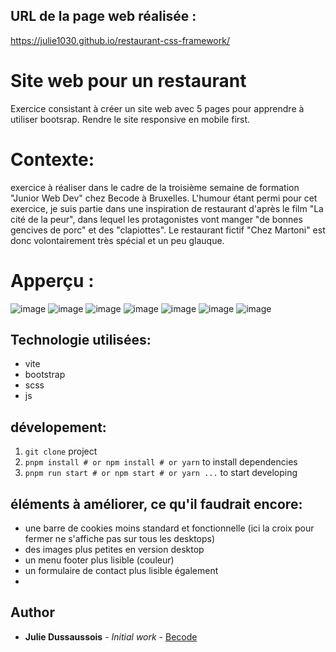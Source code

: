 
## URL de la page web réalisée :
https://julie1030.github.io/restaurant-css-framework/

# Site web pour un restaurant

Exercice consistant à créer un site web avec 5 pages pour apprendre à utiliser bootsrap. Rendre le site responsive en mobile first.

# Contexte:
exercice à réaliser dans le cadre de la troisième semaine de formation "Junior Web Dev" chez Becode à Bruxelles.
L'humour étant permi pour cet exercice, je suis partie dans une inspiration de restaurant d'après le film "La cité de la peur", dans lequel les protagonistes vont manger "de bonnes gencives de porc" et des "clapiottes". Le restaurant fictif "Chez Martoni" est donc volontairement très spécial et un peu glauque.

# Apperçu :
![image](https://github.com/julie1030/restaurant-css-framework/assets/133639183/75b1be26-cbf9-4d65-b42b-e9ad45cccd0c)
![image](https://github.com/julie1030/restaurant-css-framework/assets/133639183/156b47ac-b1a5-4dd7-abfc-47a0be935eb5) ![image](https://github.com/julie1030/restaurant-css-framework/assets/133639183/f4f8ea97-384b-48eb-a579-3b4d6f2714e3) ![image](https://github.com/julie1030/restaurant-css-framework/assets/133639183/fe6a3119-cdc0-4dbd-9e79-2222d219da98) ![image](https://github.com/julie1030/restaurant-css-framework/assets/133639183/10b4cfd8-cc6f-4b2c-b3db-56d3185f7e11)
![image](https://github.com/julie1030/restaurant-css-framework/assets/133639183/86a5e62b-68b5-4094-af43-26ee6ed8e196)
![image](https://github.com/julie1030/restaurant-css-framework/assets/133639183/f759afed-1f14-46a7-a3f6-2077e538f778)

## Technologie utilisées:
- vite
- bootstrap
- scss
- js
  
## dévelopement:

1. `git clone` project
2. `pnpm install # or npm install # or yarn` to install dependencies
3. `pnpm run start # or npm start # or yarn ...` to start developing

## éléments à améliorer, ce qu'il faudrait encore:
- une barre de cookies moins standard et fonctionnelle (ici la croix pour fermer ne s'affiche pas sur tous les desktops)
- des images plus petites en version desktop
- un menu footer plus lisible (couleur)
- un formulaire de contact plus lisible également
- 


## Author

* **Julie Dussaussois** - *Initial work* - [Becode](https://github.com/PurpleBooth)



